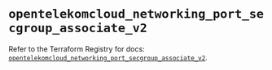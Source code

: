 # `opentelekomcloud_networking_port_secgroup_associate_v2`

Refer to the Terraform Registry for docs: [`opentelekomcloud_networking_port_secgroup_associate_v2`](https://registry.terraform.io/providers/opentelekomcloud/opentelekomcloud/1.36.37/docs/resources/networking_port_secgroup_associate_v2).
